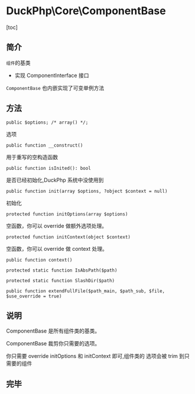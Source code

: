 # DuckPhp\Core\ComponentBase
[toc]

## 简介

`组件`的基类 

+ 实现 ComponentInterface 接口

`ComponentBase` 也内嵌实现了可变单例方法

## 方法

    public $options; /* array() */;
选项

    public function __construct()
用于重写的空构造函数

    public function isInited(): bool
是否已经初始化,DuckPhp 系统中没使用到

    public function init(array $options, ?object $context = null)
初始化

    protected function initOptions(array $options)
空函数，你可以 override 做额外选项处理。

    protected function initContext(object $context)
空函数，你可以 override 做 context 处理。

    public function context()

    protected static function IsAbsPath($path)

    protected static function SlashDir($path)

    public function extendFullFile($path_main, $path_sub, $file, $use_override = true)

## 说明

ComponentBase 是所有组件类的基类。

ComponentBase 裁剪你只需要的选项。

你只需要 override initOptions 和 initContext 即可,组件类的 选项会被 trim 到只需要的组件

## 完毕
